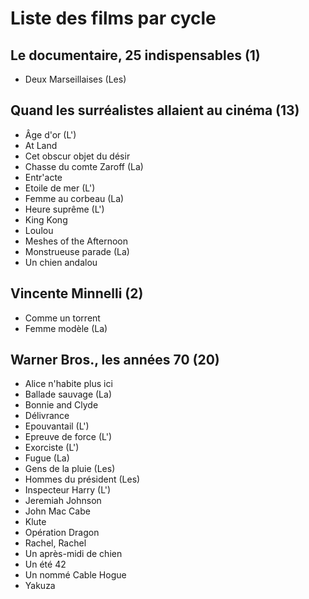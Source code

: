 # Liste des films par cycle

## Le documentaire, 25 indispensables (1)

  * Deux Marseillaises (Les)

## Quand les surréalistes allaient au cinéma (13)

  * Âge d'or (L')  
  * At Land  
  * Cet obscur objet du désir  
  * Chasse du comte Zaroff (La)  
  * Entr'acte  
  * Etoile de mer (L')  
  * Femme au corbeau (La)  
  * Heure suprême (L')  
  * King Kong  
  * Loulou  
  * Meshes of the Afternoon  
  * Monstrueuse parade (La)  
  * Un chien andalou

## Vincente Minnelli (2)

  * Comme un torrent  
  * Femme modèle (La)

## Warner Bros., les années 70 (20)

  * Alice n'habite plus ici  
  * Ballade sauvage (La)  
  * Bonnie and Clyde  
  * Délivrance  
  * Epouvantail (L')  
  * Epreuve de force (L')  
  * Exorciste (L')  
  * Fugue (La)  
  * Gens de la pluie (Les)  
  * Hommes du président (Les)  
  * Inspecteur Harry (L')  
  * Jeremiah Johnson  
  * John Mac Cabe  
  * Klute  
  * Opération Dragon  
  * Rachel, Rachel  
  * Un après-midi de chien  
  * Un été 42  
  * Un nommé Cable Hogue  
  * Yakuza  
